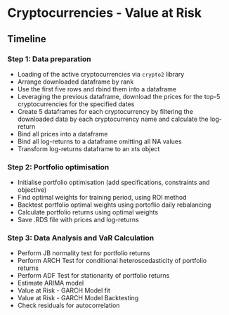 # Cryptocurrencies - Value at Risk

## Timeline

### Step 1: Data preparation
* Loading of the active cryptocurrencies via `crypto2` library
* Arrange downloaded dataframe by rank
* Use the first five rows and rbind them into a dataframe
* Leveraging the previous dataframe, download the prices for the top-5 cryptocurrencies for the specified dates
* Create 5 dataframes for each cryptocurrency by filtering the downloaded data by each cryptocurrency name and calculate the log-return
* Bind all prices into a dataframe
* Bind all log-returns to a dataframe omitting all NA values
* Transform log-returns dataframe to an xts object

### Step 2: Portfolio optimisation
* Initialise portfolio optimisation (add specifications, constraints and objective)
* Find optimal weights for training period, using ROI method
* Backtest portfolio optimal weights using portoflio daily rebalancing
* Calculate portfolio returns using optimal weights
* Save .RDS file with prices and log-returns

### Step 3: Data Analysis and VaR Calculation
* Perform JB normality test for portfolio returns
* Perform ARCH Test for conditional heteroscedasticity of portfolio returns
* Perform ADF Test for stationarity of portfolio returns
* Estimate ARIMA model
* Value at Risk - GARCH Model fit
* Value at Risk - GARCH Model Backtesting
* Check residuals for autocorrelation
